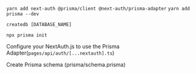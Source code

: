 `yarn add next-auth @prisma/client @next-auth/prisma-adapter`
`yarn add prisma --dev`

`createdb [DATABASE_NAME]`

`npx prisma init`

Configure your NextAuth.js to use the Prisma Adapter(`pages/api/auth/[...nextauth].ts`)

Create Prisma schema (prisma/schema.prisma)
